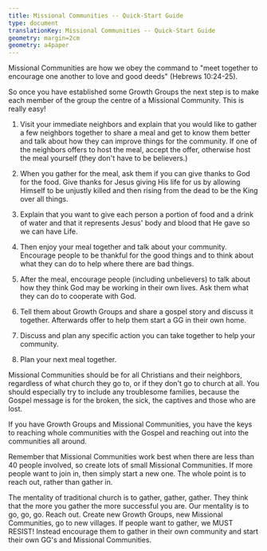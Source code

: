 ```yaml
---
title: Missional Communities -- Quick-Start Guide
type: document
translationKey: Missional Communities -- Quick-Start Guide
geometry: margin=2cm
geometry: a4paper
---
```


Missional Communities are how we obey the command to \"meet together to
encourage one another to love and good deeds\" (Hebrews 10:24-25).

So once you have established some Growth Groups the next step is to make
each member of the group the centre of a Missional Community. This is
really easy!

1.  Visit your immediate neighbors and explain that you would like to
    gather a few neighbors together to share a meal and get to know them
    better and talk about how they can improve things for the community.
    If one of the neighbors offers to host the meal, accept the offer,
    otherwise host the meal yourself (they don\'t have to be believers.)

2.  When you gather for the meal, ask them if you can give thanks to God
    for the food. Give thanks for Jesus giving His life for us by
    allowing Himself to be unjustly killed and then rising from the dead
    to be the King over all things.

3.  Explain that you want to give each person a portion of food and a
    drink of water and that it represents Jesus\' body and blood that He
    gave so we can have Life.

4.  Then enjoy your meal together and talk about your community.
    Encourage people to be thankful for the good things and to think
    about what they can do to help where there are bad things.

5.  After the meal, encourage people (including unbelievers) to talk
    about how they think God may be working in their own lives. Ask them
    what they can do to cooperate with God.

6.  Tell them about Growth Groups and share a gospel story and discuss
    it together. Afterwards offer to help them start a GG in their own
    home.

7.  Discuss and plan any specific action you can take together to help
    your community.

8.  Plan your next meal together.

Missional Communities should be for all Christians and their neighbors,
regardless of what church they go to, or if they don\'t go to church at
all. You should especially try to include any troublesome families,
because the Gospel message is for the broken, the sick, the captives and
those who are lost.

If you have Growth Groups and Missional Communities, you have the keys
to reaching whole communities with the Gospel and reaching out into the
communities all around.

Remember that Missional Communities work best when there are less than
40 people involved, so create lots of small Missional Communities. If
more people want to join in, then simply start a new one. The whole
point is to reach out, rather than gather in.

The mentality of traditional church is to gather, gather, gather. They
think that the more you gather the more successful you are. Our
mentality is to go, go, go. Reach out. Create new Growth Groups, new
Missional Communities, go to new villages. If people want to gather, we
MUST RESIST! Instead encourage them to gather in their own community and
start their own GG\'s and Missional Communities.
